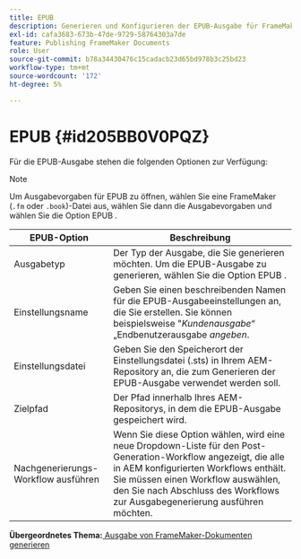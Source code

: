 ```yaml
---
title: EPUB
description: Generieren und Konfigurieren der EPUB-Ausgabe für FrameMaker-Dokumente in AEM Guides.
exl-id: cafa3683-673b-47de-9729-58764303a7de
feature: Publishing FrameMaker Documents
role: User
source-git-commit: b78a34430476c15cadacb23d65bd978b3c25bd23
workflow-type: tm+mt
source-wordcount: '172'
ht-degree: 5%

---
```


# EPUB {#id205BB0V0PQZ}

Für die EPUB-Ausgabe stehen die folgenden Optionen zur Verfügung:

>[!NOTE]
>
> Um Ausgabevorgaben für EPUB zu öffnen, wählen Sie eine FrameMaker \(`.fm` oder `.book`\)-Datei aus, wählen Sie dann die Ausgabevorgaben und wählen Sie die Option EPUB .

| EPUB-Option | Beschreibung |
|-----------|-----------|
| Ausgabetyp | Der Typ der Ausgabe, die Sie generieren möchten. Um die EPUB-Ausgabe zu generieren, wählen Sie die Option EPUB . |
| Einstellungsname | Geben Sie einen beschreibenden Namen für die EPUB-Ausgabeeinstellungen an, die Sie erstellen. Sie können beispielsweise &quot;*Kundenausgabe“* „Endbenutzerausgabe *angeben*. |
| Einstellungsdatei | Geben Sie den Speicherort der Einstellungsdatei \(.sts\) in Ihrem AEM-Repository an, die zum Generieren der EPUB-Ausgabe verwendet werden soll. |
| Zielpfad | Der Pfad innerhalb Ihres AEM-Repositorys, in dem die EPUB-Ausgabe gespeichert wird. |
| Nachgenerierungs-Workflow ausführen | Wenn Sie diese Option wählen, wird eine neue Dropdown-Liste für den Post-Generation-Workflow angezeigt, die alle in AEM konfigurierten Workflows enthält. Sie müssen einen Workflow auswählen, den Sie nach Abschluss des Workflows zur Ausgabegenerierung ausführen möchten. |

**Übergeordnetes Thema:**[ Ausgabe von FrameMaker-Dokumenten generieren](fm-output-generatation.md)
